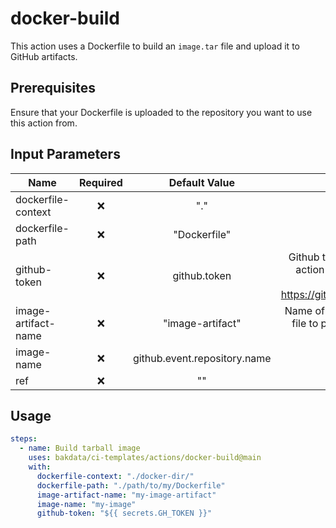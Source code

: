 # docker-build

This action uses a Dockerfile to build an `image.tar` file and upload it to GitHub artifacts.

## Prerequisites

Ensure that your Dockerfile is uploaded to the repository you want to use this action from.

## Input Parameters

| Name                | Required |        Default Value         |                                                                             Description                                                                              |
| ------------------- | :------: | :--------------------------: | :------------------------------------------------------------------------------------------------------------------------------------------------------------------: |
| dockerfile-context  |    ❌    |             "."              |                                                                         The docker context.                                                                          |
| dockerfile-path     |    ❌    |         "Dockerfile"         |                                                                       Path to the Dockerfile.                                                                        |
| github-token        |    ❌    |         github.token         | Github token to use for checkout(important when this action should be automatically triggerd by another action: https://github.com/orgs/community/discussions/27028) |
| image-artifact-name |    ❌    |       "image-artifact"       |         Name of the artifact that contains the Docker image.tar file to push, see https://github.com/actions/upload-artifact (Default is 'image-artifact').          |
| image-name          |    ❌    | github.event.repository.name |                                                                  Name of Docker image on Dockerhub                                                                   |
| ref                 |    ❌    |              ""              |                                                                   Branch to use for the checkout.                                                                    |

## Usage

```yaml
steps:
  - name: Build tarball image
    uses: bakdata/ci-templates/actions/docker-build@main
    with:
      dockerfile-context: "./docker-dir/"
      dockerfile-path: "./path/to/my/Dockerfile"
      image-artifact-name: "my-image-artifact"
      image-name: "my-image"
      github-token: "${{ secrets.GH_TOKEN }}"
```
